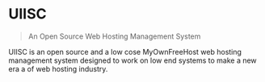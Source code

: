 # UIISC

> An Open Source Web Hosting Management System

UIISC is an open source and a low cose MyOwnFreeHost web hosting management system designed to work on low end systems to make a new era a of web hosting industry.

